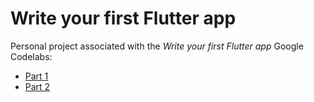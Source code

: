 # Write your first Flutter app

Personal project associated with the *Write your first Flutter app* Google Codelabs:

- [Part 1](https://codelabs.developers.google.com/codelabs/first-flutter-app-pt1/)
- [Part 2](https://codelabs.developers.google.com/codelabs/first-flutter-app-pt2/)
